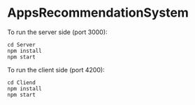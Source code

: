 # AppsRecommendationSystem

To run the server side (port 3000):
```
cd Server
npm install
npm start
```

To run the client side (port 4200):
```
cd Cliend
npm install
npm start
```
